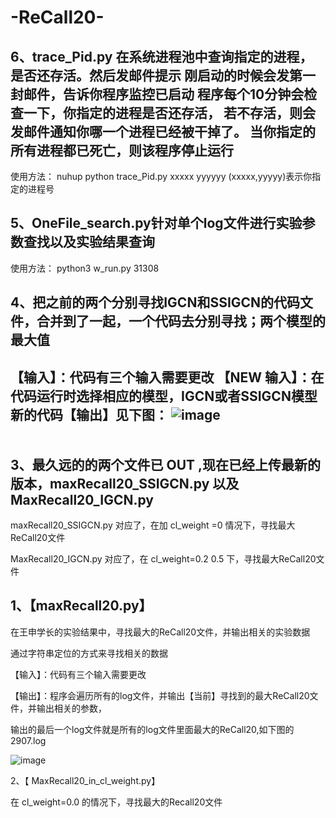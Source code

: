 # -ReCall20-



6、trace_Pid.py  在系统进程池中查询指定的进程，是否还存活。然后发邮件提示
刚启动的时候会发第一封邮件，告诉你程序监控已启动
程序每个10分钟会检查一下，你指定的进程是否还存活，
若不存活，则会发邮件通知你哪一个进程已经被干掉了。
当你指定的所有进程都已死亡，则该程序停止运行
---
使用方法：
nuhup python trace_Pid.py xxxxx   yyyyyy
(xxxxx,yyyyy)表示你指定的进程号


5、OneFile_search.py针对单个log文件进行实验参数查找以及实验结果查询
---
使用方法：
python3 w_run.py 31308




4、把之前的两个分别寻找IGCN和SSIGCN的代码文件，合并到了一起，一个代码去分别寻找；两个模型的最大值
----------
【输入】：代码有三个输入需要更改
【NEW  输入】：在代码运行时选择相应的模型，IGCN或者SSIGCN模型
新的代码【输出】见下图：
![image](https://user-images.githubusercontent.com/52689912/146871969-2160ab6a-d666-4006-806f-bd0b31f02ce2.png)                                                         
<br>
</br>
3、最久远的的两个文件已 OUT ,现在已经上传最新的版本，maxRecall20_SSIGCN.py 以及 MaxRecall20_IGCN.py
----

maxRecall20_SSIGCN.py     对应了，在加  cl_weight =0   情况下，寻找最大ReCall20文件

MaxRecall20_IGCN.py       对应了，在  cl_weight=0.2 0.5  下，寻找最大ReCall20文件                                                                                       





1、【maxRecall20.py】
----
在王申学长的实验结果中，寻找最大的ReCall20文件，并输出相关的实验数据

通过字符串定位的方式来寻找相关的数据

【输入】：代码有三个输入需要更改

【输出】：程序会遍历所有的log文件，并输出【当前】寻找到的最大ReCall20文件，并输出相关的参数，

输出的最后一个log文件就是所有的log文件里面最大的ReCall20,如下图的2907.log

![image](https://user-images.githubusercontent.com/52689912/143667605-969eb6ae-775b-48f9-be8a-878d57a13cde.png)
  

2、【 MaxRecall20_in_cl_weight.py】

在 cl_weight=0.0 的情况下，寻找最大的Recall20文件    
